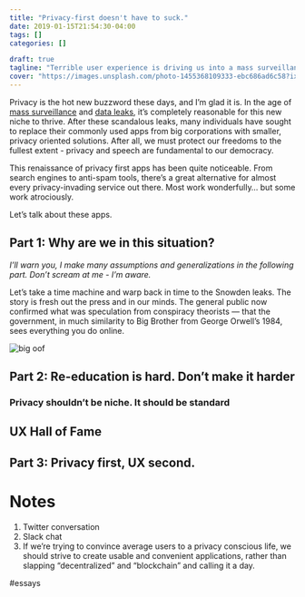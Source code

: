 ```yaml
---
title: "Privacy-first doesn't have to suck."
date: 2019-01-15T21:54:30-04:00
tags: []
categories: []

draft: true
tagline: "Terrible user experience is driving us into a mass surveillance future."
cover: "https://images.unsplash.com/photo-1455368109333-ebc686ad6c58?ixlib=rb-1.2.1&ixid=eyJhcHBfaWQiOjEyMDd9&auto=format&fit=crop&w=1355&q=80"
---
```


Privacy is the hot new buzzword these days, and I’m glad it is. In the age of [mass surveillance](f) and [data leaks](https://www.theguardian.com/news/series/cambridge-analytica-files), it’s completely reasonable for this new niche to thrive. After these scandalous leaks, many individuals have sought to replace their commonly used apps from big corporations with smaller, privacy oriented solutions. After all, we must protect our freedoms to the fullest extent - privacy and speech are fundamental to our democracy. 

This renaissance of privacy first apps has been quite noticeable. From search engines to anti-spam tools, there’s a great alternative for almost every privacy-invading service out there. Most work wonderfully… but some work atrociously.

Let’s talk about these apps.

## Part 1: Why are we in this situation?
_I’ll warn you, I make many assumptions and generalizations in the following part. Don’t scream at me - I’m aware._

Let’s take a time machine and warp back in time to the Snowden leaks. 
The story is fresh out the press and in our minds.  The general public now confirmed what was speculation from conspiracy theorists — that the government, in much similarity to Big Brother from George Orwell’s 1984, sees everything you do online.

![big oof](https://i.imgur.com/ZLzN5gW.png)

## Part 2: Re-education is hard. Don’t make it harder
### Privacy shouldn’t be niche. It should be standard
## UX Hall of Fame
## Part 3: Privacy first, UX second. 

# Notes
1. Twitter conversation
2. Slack chat
3. If we’re trying to convince average users to a privacy conscious life, we should strive to create usable and convenient applications, rather than slapping “decentralized” and “blockchain” and calling it a day.

#essays